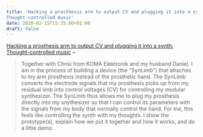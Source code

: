```yaml
---
title: 'Hacking a prosthesis arm to output CV and plugging it into a synth:
Thought-controlled music'
date: 2020-02-15T15:35:00+01:00
draft: false
---
```


[Hacking a prosthesis arm to output CV and plugging it into a synth: Thought-controlled music](https://youtu.be/qSKBtEBRWi4) –

> Together with Chrisi from KOMA Elektronik and my husband Daniel, I am in the process of building a device (the “SynLimb”) that attaches to my arm prosthesis instead of the prosthetic hand. The SynLimb converts the electrode signals that my prosthesis picks up from my residual limb into control voltages (CV) for controlling my modular synthesizer. The SynLimb thus allows me to plug my prosthesis directly into my snythesizer so that I can control its parameters with the signals from my body that normally control the hand. For me, this feels like controlling the synth with my thoughts. I show the prototype(s), explain how we put it together and how it works, and do a little demo.